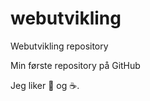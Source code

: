 # webutvikling
Webutvikling repository

Min første repository på GitHub

Jeg liker :pizza: og :coffee:.
